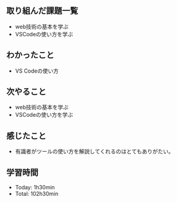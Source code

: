## 取り組んだ課題一覧
- web技術の基本を学ぶ
- VSCodeの使い方を学ぶ

## わかったこと
- VS Codeの使い方

## 次やること
- web技術の基本を学ぶ
- VSCodeの使い方を学ぶ

## 感じたこと
- 有識者がツールの使い方を解説してくれるのはとてもありがたい。

## 学習時間
- Today: 1h30min
- Total: 102h30min
